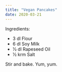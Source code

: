 ```yaml
---
title: "Vegan Pancakes"
date: 2020-03-21
---
```


Ingredients:

- 3 dl Flour
- 6 dl Soy Milk
- 1⁄2 dl Rapeseed Oil
- 1⁄2 krm Salt

Stir and bake. Yum, yum.
